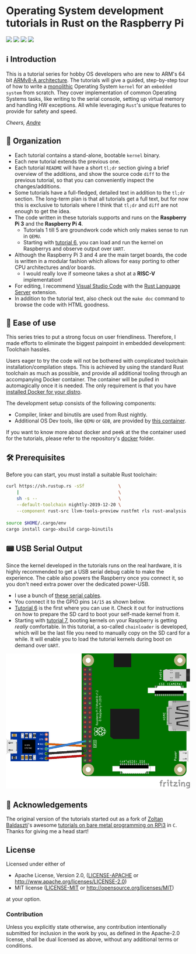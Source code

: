 # Operating System development tutorials in Rust on the Raspberry Pi

![](https://github.com/rust-embedded/rust-raspi3-OS-tutorials/workflows/BSP-RPi3/badge.svg) ![](https://github.com/rust-embedded/rust-raspi3-OS-tutorials/workflows/BSP-RPi4/badge.svg) ![](https://github.com/rust-embedded/rust-raspi3-OS-tutorials/workflows/Unit-Tests/badge.svg) ![](https://github.com/rust-embedded/rust-raspi3-OS-tutorials/workflows/Integration-Tests/badge.svg)

## ℹ️ Introduction

This is a tutorial series for hobby OS developers who are new to ARM's 64 bit
[ARMv8-A architecture]. The tutorials will give a guided, step-by-step tour of
how to write a [monolithic] Operating System `kernel` for an `embedded system`
from scratch. They cover implementation of common Operating Systems tasks, like
writing to the serial console, setting up virtual memory and handling HW
exceptions. All while leveraging `Rust`'s unique features to provide for safety
and speed.

_Cheers,
[Andre](https://github.com/andre-richter)_

[ARMv8-A architecture]: https://developer.arm.com/products/architecture/cpu-architecture/a-profile/docs
[monolithic]: https://en.wikipedia.org/wiki/Monolithic_kernel

## 📑 Organization

- Each tutorial contains a stand-alone, bootable `kernel` binary.
- Each new tutorial extends the previous one.
- Each tutorial `README` will have a short `tl;dr` section giving a brief
  overview of the additions, and show the source code `diff` to the previous
  tutorial, so that you can conveniently inspect the changes/additions.
- Some tutorials have a full-fledged, detailed text in addition to the `tl;dr`
  section. The long-term plan is that all tutorials get a full text, but for now
  this is exclusive to tutorials where I think that `tl;dr` and `diff` are not
  enough to get the idea.
- The code written in these tutorials supports and runs on the **Raspberry Pi
  3** and the **Raspberry Pi 4**.
  - Tutorials 1 till 5 are groundwork code which only makes sense to run in
    `QEMU`.
  - Starting with [tutorial 6](06_drivers_gpio_uart), you can load and run the
    kernel on Raspberrys and observe output over `UART`.
- Although the Raspberry Pi 3 and 4 are the main target boards, the code is
  written in a modular fashion which allows for easy porting to other CPU
  architectures and/or boards.
  - I would really love if someone takes a shot at a **RISC-V** implementation!
- For editing, I recommend [Visual Studio Code] with the [Rust Language Server]
  extension.
- In addition to the tutorial text, also check out the `make doc` command to
  browse the code with HTML goodness.

[Visual Studio Code]: https://code.visualstudio.com
[Rust Language Server]: https://github.com/rust-lang/rls

## 🚀 Ease of use

This series tries to put a strong focus on user friendliness. Therefore, I made
efforts to eliminate the biggest painpoint in embedded development: Toolchain
hassles.

Users eager to try the code will not be bothered with complicated toolchain
installation/compilation steps. This is achieved by using the standard Rust
toolchain as much as possible, and provide all additional tooling through an
accompanying Docker container. The container will be pulled in automagically
once it is needed. The only requirement is that you have [installed Docker for
your distro](https://docs.docker.com/install/).

The development setup consists of the following components:

- Compiler, linker and binutils are used from Rust nightly.
- Additional OS Dev tools, like `QEMU` or `GDB`, are provided by [this
  container](docker/rustembedded-osdev-utils).

If you want to know more about docker and peek at the the container used for the
tutorials, please refer to the repository's [docker](docker) folder.

## 🛠 Prerequisites

Before you can start, you must install a suitable Rust toolchain:

```bash
curl https://sh.rustup.rs -sSf             \
    |                                      \
    sh -s --                               \
    --default-toolchain nightly-2019-12-20 \
    --component rust-src llvm-tools-preview rustfmt rls rust-analysis

source $HOME/.cargo/env
cargo install cargo-xbuild cargo-binutils
```

## 📟 USB Serial Output

Since the kernel developed in the tutorials runs on the real hardware, it is
highly recommended to get a USB serial debug cable to make the experience.
The cable also powers the Raspberry once you connect it, so you don't need extra
power over the dedicated power-USB.

- I use a bunch of [these serial cables](https://www.amazon.de/dp/B0757FQ5CX/ref=cm_sw_r_tw_dp_U_x_ozGRDbVTJAG4Q).
- You connect it to the GPIO pins `14/15` as shown below.
- [Tutorial 6](06_drivers_gpio_uart) is the first where you can use it.
  Check it out for instructions on how to prepare the SD card to boot your
  self-made kernel from it.
- Starting with [tutorial 7](07_uart_chainloader), booting kernels on your
  Raspberry is getting _really_ comfortable. In this tutorial, a so-called
  `chainloader` is developed, which will be the last file you need to manually
  copy on the SD card for a while. It will enable you to load the tutorial
  kernels during boot on demand over `UART`.

![UART wiring diagram](doc/wiring.png)

## 🙌 Acknowledgements

The original version of the tutorials started out as a fork of [Zoltan
Baldaszti](https://github.com/bztsrc)'s awesome [tutorials on bare metal
programming on RPi3](https://github.com/bztsrc/raspi3-tutorial) in `C`. Thanks
for giving me a head start!

## License

Licensed under either of

 * Apache License, Version 2.0, ([LICENSE-APACHE](LICENSE-APACHE) or http://www.apache.org/licenses/LICENSE-2.0)
 * MIT license ([LICENSE-MIT](LICENSE-MIT) or http://opensource.org/licenses/MIT)

at your option.

### Contribution

Unless you explicitly state otherwise, any contribution intentionally submitted
for inclusion in the work by you, as defined in the Apache-2.0 license, shall be
dual licensed as above, without any additional terms or conditions.
